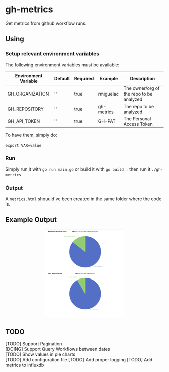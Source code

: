 # gh-metrics
Get metrics from github workflow runs

## Using

### Setup relevant environment variables

The following environment variables must be available:

| Environment Variable | Default | Required | Example    | Description |
| -------------------- | ------- | -------- | ---------- | ----------- |
| GH_ORGANIZATION      | ''      | true     | rmiguelac  | The owner/org of the repo to be analyzed |
| GH_REPOSITORY        | ''      | true     | gh-metrics | The repo to be analyzed |
| GH_API_TOKEN         | ''      | true     | GH-PAT     | The Personal Access Token |

To have them, simply do:

`export VAR=value`

### Run

Simply run it with `go run main.go` or build it with `go build .` then run it `./gh-metrics`


### Output

A `metrics.html` shouuld've been created in the same folder where the code is.

## Example Output

<p align='center'.>
  <img src="./static/metrics.png" width=50% height=50%>
</p>


## TODO

[TODO] Support Pagination  
[DOING] Support Query Workflows between dates  
[TODO] Show values in pie charts  
[TODO] Add configuration file
[TODO] Add proper logging
[TODO] Add metrics to influxdb 